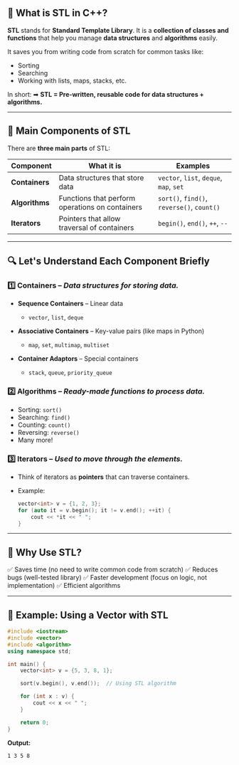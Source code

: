 ## 🌟 What is STL in C++?

**STL** stands for **Standard Template Library**.
It is a **collection of classes and functions** that help you manage **data structures** and **algorithms** easily.

It saves you from writing code from scratch for common tasks like:

* Sorting
* Searching
* Working with lists, maps, stacks, etc.

In short:
➡ **STL = Pre-written, reusable code for data structures + algorithms.**

---

## 🌲 Main Components of STL

There are **three main parts** of STL:

| **Component**  | **What it is**                                  | **Examples**                               |
| -------------- | ----------------------------------------------- | ------------------------------------------ |
| **Containers** | Data structures that store data                 | `vector`, `list`, `deque`, `map`, `set`    |
| **Algorithms** | Functions that perform operations on containers | `sort()`, `find()`, `reverse()`, `count()` |
| **Iterators**  | Pointers that allow traversal of containers     | `begin()`, `end()`, `++`, `--`             |

---

## 🔍 Let's Understand Each Component Briefly

### 1️⃣ **Containers** – *Data structures for storing data.*

* **Sequence Containers** – Linear data

  * `vector`, `list`, `deque`
* **Associative Containers** – Key-value pairs (like maps in Python)

  * `map`, `set`, `multimap`, `multiset`
* **Container Adaptors** – Special containers

  * `stack`, `queue`, `priority_queue`

### 2️⃣ **Algorithms** – *Ready-made functions to process data.*

* Sorting: `sort()`
* Searching: `find()`
* Counting: `count()`
* Reversing: `reverse()`
* Many more!

### 3️⃣ **Iterators** – *Used to move through the elements.*

* Think of iterators as **pointers** that can traverse containers.
* Example:

  ```cpp
  vector<int> v = {1, 2, 3};
  for (auto it = v.begin(); it != v.end(); ++it) {
      cout << *it << " ";
  }
  ```

---

## 🚀 Why Use STL?

✅ Saves time (no need to write common code from scratch)
✅ Reduces bugs (well-tested library)
✅ Faster development (focus on logic, not implementation)
✅ Efficient algorithms

---

## 📝 Example: Using a Vector with STL

```cpp
#include <iostream>
#include <vector>
#include <algorithm>
using namespace std;

int main() {
    vector<int> v = {5, 3, 8, 1};

    sort(v.begin(), v.end());  // Using STL algorithm

    for (int x : v) {
        cout << x << " ";
    }

    return 0;
}
```

**Output:**

```
1 3 5 8
```